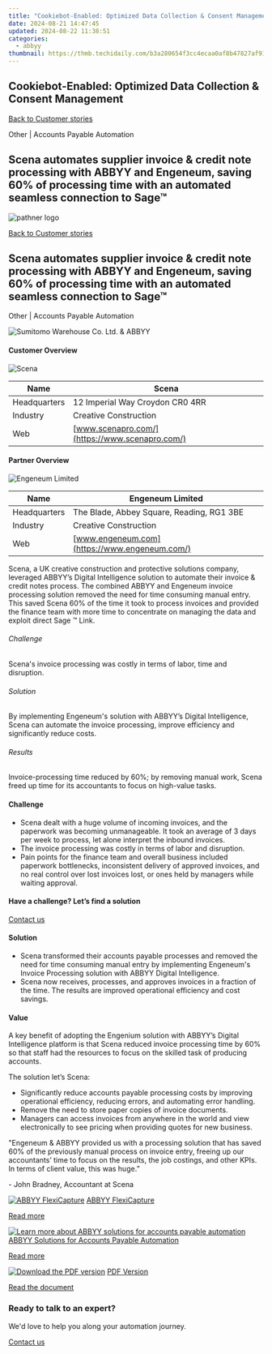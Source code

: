 ```yaml
---
title: "Cookiebot-Enabled: Optimized Data Collection & Consent Management"
date: 2024-08-21 14:47:45
updated: 2024-08-22 11:38:51
categories:
  - abbyy
thumbnail: https://thmb.techidaily.com/b3a280654f3cc4ecaa0af8b47827af91d1bc68ec573b9890cc259b048e11faa1.jpg
---
```


## Cookiebot-Enabled: Optimized Data Collection & Consent Management

[Back to Customer stories](https://tools.techidaily.com/abbyy/products/)

Other | Accounts Payable Automation

## Scena automates supplier invoice & credit note processing with ABBYY and Engeneum, saving 60% of processing time with an automated seamless connection to Sage™

![pathner logo](https://content.abbyy.com/-/media/project/abbyy/abbyy/logos-white/en/147390.png?h=40&iar=0&w=120)

[Back to Customer stories](https://tools.techidaily.com/abbyy/products/)

## Scena automates supplier invoice & credit note processing with ABBYY and Engeneum, saving 60% of processing time with an automated seamless connection to Sage™

Other | Accounts Payable Automation 

![Sumitomo Warehouse Co. Ltd. & ABBYY](https://static4.abbyy.com/abbyycommedia/31985/02-scena-cover-556x303.jpg) 

#### Customer Overview

![Scena](https://static4.abbyy.com/abbyycommedia/31989/02c-scena-logo-166x30.png) 

| Name         | Scena                                          |
| ------------ | ---------------------------------------------- |
| Headquarters | 12 Imperial Way Croydon CR0 4RR                |
| Industry     | Creative Construction                          |
| Web          | [www.scenapro.com/](https://www.scenapro.com/) |

#### Partner Overview

![Engeneum Limited](https://static2.abbyy.com/abbyycommedia/32019/engeneum-logo.png) 

| Name         | Engeneum Limited                              |
| ------------ | --------------------------------------------- |
| Headquarters | The Blade, Abbey Square, Reading, RG1 3BE     |
| Industry     | Creative Construction                         |
| Web          | [www.engeneum.com](https://www.engeneum.com/) |

Scena, a UK creative construction and protective solutions company, leveraged ABBYY’s Digital Intelligence solution to automate their invoice & credit notes process. The combined ABBYY and Engeneum invoice processing solution removed the need for time consuming manual entry. This saved Scena 60% of the time it took to process invoices and provided the finance team with more time to concentrate on managing the data and exploit direct Sage ™ Link.

###### Challenge

Scena's invoice processing was costly in terms of labor, time and disruption. 

###### Solution

By implementing Engeneum's solution with ABBYY’s Digital Intelligence, Scena can automate the invoice processing, improve efficiency and significantly reduce costs. 

###### Results

Invoice-processing time reduced by 60%; by removing manual work, Scena freed up time for its accountants to focus on high-value tasks.

#### Challenge

* Scena dealt with a huge volume of incoming invoices, and the paperwork was becoming unmanageable. It took an average of 3 days per week to process, let alone interpret the inbound invoices.
* The invoice processing was costly in terms of labor and disruption.
* Pain points for the finance team and overall business included paperwork bottlenecks, inconsistent delivery of approved invoices, and no real control over lost invoices lost, or ones held by managers while waiting approval.

#### Have a challenge? Let’s find a solution  

[Contact us](https://tools.techidaily.com/abbyy/products/) 

#### Solution

* Scena transformed their accounts payable processes and removed the need for time consuming manual entry by implementing Engeneum's Invoice Processing solution with ABBYY Digital Intelligence.
* Scena now receives, processes, and approves invoices in a fraction of the time. The results are improved operational efficiency and cost savings.

#### Value

A key benefit of adopting the Engenium solution with ABBYY’s Digital Intelligence platform is that Scena reduced invoice processing time by 60% so that staff had the resources to focus on the skilled task of producing accounts.

The solution let’s Scena:

* Significantly reduce accounts payable processing costs by improving operational efficiency, reducing errors, and automating error handling.
* Remove the need to store paper copies of invoice documents.
* Managers can access invoices from anywhere in the world and view electronically to see pricing when providing quotes for new business.

 "Engeneum & ABBYY provided us with a processing solution that has saved 60% of the previously manual process on invoice entry, freeing up our accountants’ time to focus on the results, the job costings, and other KPIs. In terms of client value, this was huge.”

 \- John Bradney, Accountant at Scena

[![ABBYY FlexiCapture](https://static2.abbyy.com/abbyycommedia/21380/4-flexicapture.jpg)](https://tools.techidaily.com/abbyy/products/) [ABBYY FlexiCapture](https://tools.techidaily.com/abbyy/products/) 

[Read more](https://tools.techidaily.com/abbyy/products/) 

[![Learn more about ABBYY solutions for accounts payable automation](https://static4.abbyy.com/abbyycommedia/14351/1-accounts-payable.jpg)](https://tools.techidaily.com/abbyy/products/) [ABBYY Solutions for Accounts Payable Automation](https://tools.techidaily.com/abbyy/products/) 

[Read more](https://tools.techidaily.com/abbyy/products/) 

[![Download the PDF version](https://static4.abbyy.com/abbyycommedia/31986/02d-scena-cover-360x162.jpg)](https://static5.abbyy.com/abbyycommedia/31959/12622-case-study-scena-eng.pdf "PDF Version") [PDF Version](https://static5.abbyy.com/abbyycommedia/31959/12622-case-study-scena-eng.pdf "PDF Version") 

[Read the document](https://static5.abbyy.com/abbyycommedia/31959/12622-case-study-scena-eng.pdf "PDF Version") 

### Ready to talk to an expert?

We'd love to help you along your automation journey.

[Contact us](https://tools.techidaily.com/abbyy/products/)

<ins class="adsbygoogle"
     style="display:block"
     data-ad-format="autorelaxed"
     data-ad-client="ca-pub-7571918770474297"
     data-ad-slot="1223367746"></ins>



<ins class="adsbygoogle"
     style="display:block"
     data-ad-client="ca-pub-7571918770474297"
     data-ad-slot="8358498916"
     data-ad-format="auto"
     data-full-width-responsive="true"></ins>

